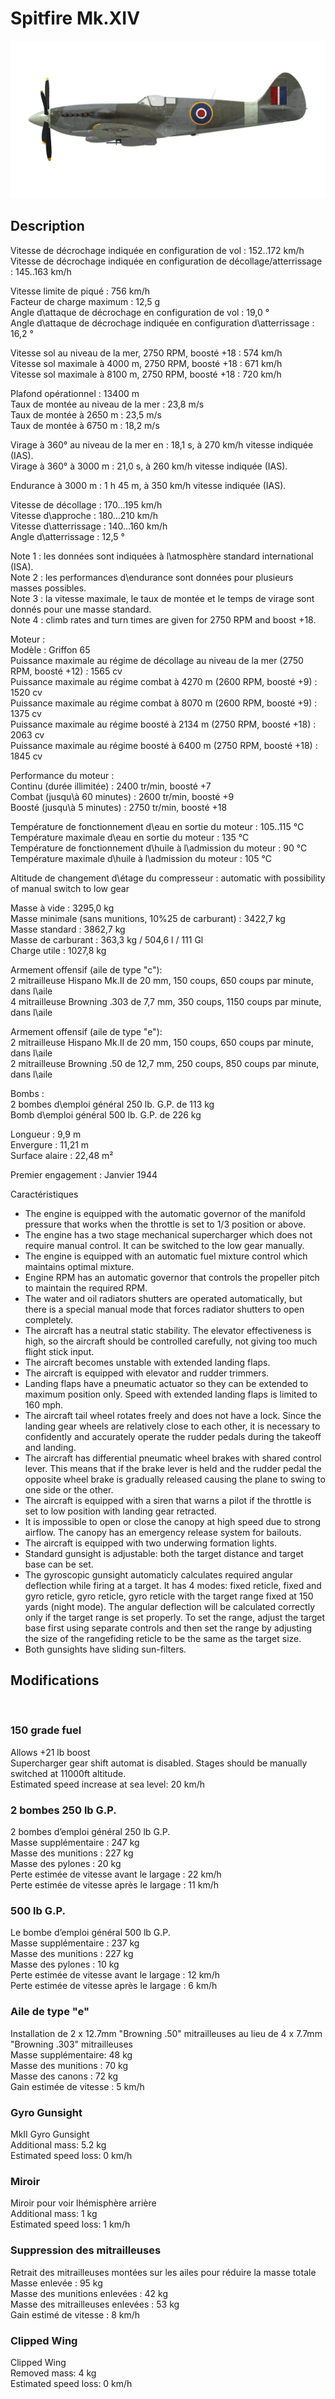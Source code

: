 # Spitfire Mk.XIV  
  
![spitfiremkxiv](../images/spitfiremkxiv.png)  
  
## Description  
  
Vitesse de décrochage indiquée en configuration de vol : 152..172 km/h  
Vitesse de décrochage indiquée en configuration de décollage/atterrissage : 145..163 km/h  
  
Vitesse limite de piqué : 756 km/h  
Facteur de charge maximum : 12,5 g  
Angle d\attaque de décrochage en configuration de vol : 19,0 °  
Angle d\attaque de décrochage indiquée en configuration d\atterrissage : 16,2 °  
  
Vitesse sol au niveau de la mer, 2750 RPM, boosté +18 : 574 km/h  
Vitesse sol maximale à 4000 m, 2750 RPM, boosté +18 : 671 km/h  
Vitesse sol maximale à 8100 m, 2750 RPM, boosté +18 : 720 km/h  
  
Plafond opérationnel : 13400 m  
Taux de montée au niveau de la mer : 23,8 m/s  
Taux de montée à 2650 m : 23,5 m/s  
Taux de montée à 6750 m : 18,2 m/s  
  
Virage à 360° au niveau de la mer en : 18,1 s, à 270 km/h vitesse indiquée (IAS).  
Virage à 360° à 3000 m : 21,0 s, à 260 km/h vitesse indiquée (IAS).  
  
Endurance à 3000 m : 1 h 45 m, à 350 km/h vitesse indiquée (IAS).  
  
Vitesse de décollage : 170...195 km/h  
Vitesse d\approche : 180...210 km/h  
Vitesse d\atterrissage : 140...160 km/h  
Angle d\atterrissage : 12,5 °  
  
Note 1 : les données sont indiquées à l\atmosphère standard international (ISA).  
Note 2 : les performances d\endurance sont données pour plusieurs masses possibles.  
Note 3 : la vitesse maximale, le taux de montée et le temps de virage sont donnés pour une masse standard.  
Note 4 : climb rates and turn times are given for 2750 RPM and boost +18.  
  
Moteur :  
Modèle : Griffon 65  
Puissance maximale au régime de décollage au niveau de la mer (2750 RPM, boosté +12) : 1565 cv  
Puissance maximale au régime combat à 4270 m (2600 RPM, boosté +9) : 1520 cv  
Puissance maximale au régime combat à 8070 m (2600 RPM, boosté +9) : 1375 cv  
Puissance maximale au régime boosté à 2134 m (2750 RPM, boosté +18) : 2063 cv  
Puissance maximale au régime boosté à 6400 m (2750 RPM, boosté +18) : 1845 cv  
  
Performance du moteur :  
Continu (durée illimitée) : 2400 tr/min, boosté +7  
Combat (jusqu\à 60 minutes) : 2600 tr/min, boosté +9  
Boosté (jusqu\à 5 minutes) : 2750 tr/min, boosté +18  
  
Température de fonctionnement d\eau en sortie du moteur : 105..115 °C  
Température maximale d\eau en sortie du moteur : 135 °C  
Température de fonctionnement d\huile à l\admission du moteur : 90 °C  
Température maximale d\huile à l\admission du moteur : 105 °C  
  
Altitude de changement d\étage du compresseur : automatic with possibility of manual switch to low gear  
  
Masse à vide : 3295,0 kg  
Masse minimale (sans munitions, 10%25 de carburant) : 3422,7 kg  
Masse standard : 3862,7 kg  
Masse de carburant : 363,3 kg / 504,6 l / 111 Gl  
Charge utile : 1027,8 kg  
  
Armement offensif (aile de type "c"):  
2 mitrailleuse Hispano Mk.II de 20 mm, 150 coups, 650 coups par minute, dans l\aile  
4 mitrailleuse Browning .303 de 7,7 mm, 350 coups, 1150 coups par minute, dans l\aile  
  
Armement offensif (aile de type "e"):  
2 mitrailleuse Hispano Mk.II de 20 mm, 150 coups, 650 coups par minute, dans l\aile  
2 mitrailleuse Browning .50 de 12,7 mm, 250 coups, 850 coups par minute, dans l\aile  
  
Bombs :  
2 bombes d\emploi général 250 lb. G.P. de 113 kg  
Bomb d\emploi général 500 lb. G.P. de 226 kg  
  
Longueur : 9,9 m  
Envergure : 11,21 m  
Surface alaire : 22,48 m²  
  
Premier engagement : Janvier 1944  
  
Caractéristiques  
- The engine is equipped with the automatic governor of the manifold pressure that works when the throttle is set to 1/3 position or above.  
- The engine has a two stage mechanical supercharger which does not require manual control. It can be switched to the low gear manually.  
- The engine is equipped with an automatic fuel mixture control which maintains optimal mixture.  
- Engine RPM has an automatic governor that controls the propeller pitch to maintain the required RPM.  
- The water and oil radiators shutters are operated automatically, but there is a special manual mode that forces radiator shutters to open completely.  
- The aircraft has a neutral static stability. The elevator effectiveness is high, so the aircraft should be controlled carefully, not giving too much flight stick input.  
- The aircraft becomes unstable with extended landing flaps.  
- The aircraft is equipped with elevator and rudder trimmers.  
- Landing flaps have a pneumatic actuator so they can be extended to maximum position only. Speed with extended landing flaps is limited to 160 mph.  
- The aircraft tail wheel rotates freely and does not have a lock. Since the landing gear wheels are relatively close to each other, it is necessary to confidently and accurately operate the rudder pedals during the takeoff and landing.  
- The aircraft has differential pneumatic wheel brakes with shared control lever. This means that if the brake lever is held and the rudder pedal the opposite wheel brake is gradually released causing the plane to swing to one side or the other.  
- The aircraft is equipped with a siren that warns a pilot if the throttle is set to low position with landing gear retracted.  
- It is impossible to open or close the canopy at high speed due to strong airflow. The canopy has an emergency release system for bailouts.  
- The aircraft is equipped with two underwing formation lights.  
- Standard gunsight is adjustable: both the target distance and target base can be set.  
- The gyroscopic gunsight automaticly calculates required angular deflection while firing at a target. It has 4 modes: fixed reticle, fixed and gyro reticle, gyro reticle, gyro reticle with the target range fixed at 150 yards (night mode). The angular deflection will be calculated correctly only if the target range is set properly. To set the range, adjust the target base first using separate controls and then set the range by adjusting the size of the rangefiding reticle to be the same as the target size.  
- Both gunsights have sliding sun-filters.  
  
## Modifications  
  ﻿
  
### 150 grade fuel  
  
Allows +21 lb boost  
Supercharger gear shift automat is disabled. Stages should be manually switched at 11000ft altitude.  
Estimated speed increase at sea level: 20 km/h  ﻿
  
### 2 bombes 250 lb G.P.  
  
2 bombes d’emploi général 250 lb G.P.  
Masse supplémentaire : 247 kg  
Masse des munitions : 227 kg  
Masse des pylones : 20 kg  
Perte estimée de vitesse avant le largage : 22 km/h  
Perte estimée de vitesse après le largage : 11 km/h  ﻿
  
### 500 lb G.P.  
  
Le bombe d’emploi général 500 lb G.P.  
Masse supplémentaire : 237 kg  
Masse des munitions : 227 kg  
Masse des pylones : 10 kg  
Perte estimée de vitesse avant le largage : 12 km/h  
Perte estimée de vitesse après le largage : 6 km/h  ﻿
  
### Aile de type "e"  
  
Installation de 2 x 12.7mm "Browning .50" mitrailleuses au lieu de 4 x 7.7mm "Browning .303" mitrailleuses  
Masse supplémentaire: 48 kg  
Masse des munitions : 70 kg  
Masse des canons : 72 kg  
Gain estimée de vitesse : 5 km/h  ﻿
  
### Gyro Gunsight  
  
MkII Gyro Gunsight  
Additional mass: 5.2 kg  
Estimated speed loss: 0 km/h  ﻿
  
### Miroir  
  
Miroir pour voir lhémisphère arrière  
Additional mass: 1 kg  
Estimated speed loss: 1 km/h  ﻿
  
### Suppression des mitrailleuses  
  
Retrait des mitrailleuses montées sur les ailes pour réduire la masse totale  
Masse enlevée : 95 kg  
Masse des munitions enlevées : 42 kg  
Masse des mitrailleuses enlevées : 53 kg  
Gain estimé de vitesse : 8 km/h  ﻿
  
### Clipped Wing  
  
Clipped Wing  
Removed mass: 4 kg  
Estimated speed loss: 0 km/h  